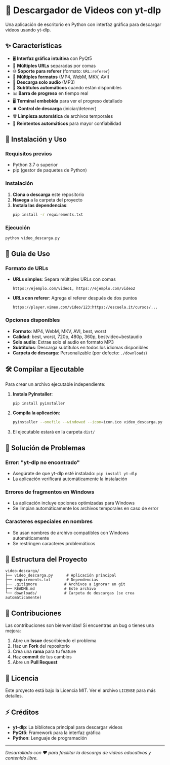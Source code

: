 # 🎥 Descargador de Videos con yt-dlp

Una aplicación de escritorio en Python con interfaz gráfica para descargar videos usando yt-dlp.

## ✨ Características

- 🖥️ **Interfaz gráfica intuitiva** con PyQt5
- 🔗 **Múltiples URLs** separadas por comas
- 🌐 **Soporte para referer** (formato: `URL:referer`)
- 📱 **Múltiples formatos** (MP4, WebM, MKV, AVI)
- 🎵 **Descarga solo audio** (MP3)
- 📝 **Subtítulos automáticos** cuando están disponibles
- 📊 **Barra de progreso** en tiempo real
- 🖥️ **Terminal embebida** para ver el progreso detallado
- ⏹️ **Control de descarga** (iniciar/detener)
- 🗑️ **Limpieza automática** de archivos temporales
- 🔄 **Reintentos automáticos** para mayor confiabilidad

## 🚀 Instalación y Uso

### Requisitos previos
- Python 3.7 o superior
- pip (gestor de paquetes de Python)

### Instalación

1. **Clona o descarga** este repositorio
2. **Navega** a la carpeta del proyecto
3. **Instala las dependencias**:
   ```bash
   pip install -r requirements.txt
   ```

### Ejecución

```bash
python video_descarga.py
```

## 📖 Guía de Uso

### Formato de URLs
- **URLs simples**: Separa múltiples URLs con comas
  ```
  https://ejemplo.com/video1, https://ejemplo.com/video2
  ```

- **URLs con referer**: Agrega el referer después de dos puntos
  ```
  https://player.vimeo.com/video/123:https://escuela.it/cursos/...
  ```

### Opciones disponibles
- **Formato**: MP4, WebM, MKV, AVI, best, worst
- **Calidad**: best, worst, 720p, 480p, 360p, bestvideo+bestaudio
- **Solo audio**: Extrae solo el audio en formato MP3
- **Subtítulos**: Descarga subtítulos en todos los idiomas disponibles
- **Carpeta de descarga**: Personalizable (por defecto: `./downloads`)

## 🛠️ Compilar a Ejecutable

Para crear un archivo ejecutable independiente:

1. **Instala PyInstaller**:
   ```bash
   pip install pyinstaller
   ```

2. **Compila la aplicación**:
   ```bash
   pyinstaller --onefile --windowed --icon=icon.ico video_descarga.py
   ```

3. El ejecutable estará en la carpeta `dist/`

## 🔧 Solución de Problemas

### Error: "yt-dlp no encontrado"
- Asegúrate de que yt-dlp esté instalado: `pip install yt-dlp`
- La aplicación verificará automáticamente la instalación

### Errores de fragmentos en Windows
- La aplicación incluye opciones optimizadas para Windows
- Se limpian automáticamente los archivos temporales en caso de error

### Caracteres especiales en nombres
- Se usan nombres de archivo compatibles con Windows automáticamente
- Se restringen caracteres problemáticos

## 📁 Estructura del Proyecto

```
video-descarga/
├── video_descarga.py      # Aplicación principal
├── requirements.txt       # Dependencias
├── .gitignore            # Archivos a ignorar en git
├── README.md             # Este archivo
└── downloads/            # Carpeta de descargas (se crea automáticamente)
```

## 🤝 Contribuciones

Las contribuciones son bienvenidas! Si encuentras un bug o tienes una mejora:

1. Abre un **Issue** describiendo el problema
2. Haz un **Fork** del repositorio
3. Crea una **rama** para tu feature
4. Haz **commit** de tus cambios
5. Abre un **Pull Request**

## 📄 Licencia

Este proyecto está bajo la Licencia MIT. Ver el archivo `LICENSE` para más detalles.

## ⚡ Créditos

- **yt-dlp**: La biblioteca principal para descargar videos
- **PyQt5**: Framework para la interfaz gráfica
- **Python**: Lenguaje de programación

---

*Desarrollado con ❤️ para facilitar la descarga de videos educativos y contenido libre.*
